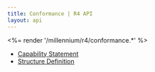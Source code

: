 ```yaml
---
title: Conformance | R4 API
layout: api
---
```


<%= render '/millennium/r4/conformance.*' %>

* [Capability Statement](../conformance/capability-statement)
* [Structure Definition](../conformance/structure-definition)
